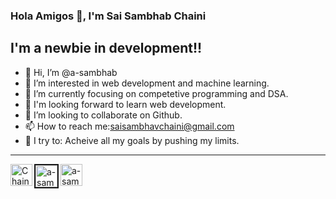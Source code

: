 ### Hola Amigos 👋, I'm Sai Sambhab Chaini 

## I'm a newbie in development!!
- 👋 Hi, I’m @a-sambhab
- 👀 I’m interested in web development and machine learning.
- 🌱 I’m currently focusing on competetive programming and DSA.
- 🔭 I'm looking forward to learn web development.
- 💞️ I’m looking to collaborate on Github.
- 📫 How to reach me:saisambhavchaini@gmail.com
- 🧗 I try to: Acheive all my goals by pushing my limits.

<hr>

[<img align="left" alt="ChainiSai | TWITTER" width="35px" src ="https://raw.githubusercontent.com/rahuldkjain/github-profile-readme-generator/master/src/images/icons/Social/twitter.svg" />][twitter]

[<img align="left" alt="a-sambhab | INSTAGRAM" width="35px" height="35px" border="2px solid black " border-radius="5px" overflow="hidden" src ="https://raw.githubusercontent.com/rahuldkjain/github-profile-readme-generator/master/src/images/icons/Social/instagram.svg" />][instagram]

[<img align="left" alt="a-sambhab | LINKEDIN" width="35px" height="35px" src ="https://raw.githubusercontent.com/rahuldkjain/github-profile-readme-generator/master/src/images/icons/Social/linked-in-alt.svg" />][linkedin]

<br />
<br />

[twitter]: https://twitter.com/ChainiSai
[instagram]: https://www.instagram.com/a_sambhab/
[linkedin]:  https://www.linkedin.com/in/saisambhav-chaini-1a5877210/
